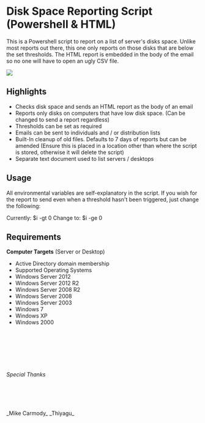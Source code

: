 # Disk Space Reporting Script (Powershell & HTML) #

This is a Powershell script to report on a list of server's disks space.  Unlike most reports out there, this one only reports on those disks that are below the set thresholds. The HTML report is embedded in the body of the email so no one will have to open an ugly CSV file.


 ![](Images/HTMLReport.png.png?raw=true)
 
 
## Highlights ##


* Checks disk space and sends an HTML report as the body of an email 
* Reports only disks on computers that have low disk space. (Can be changed to send a report regardless)
* Thresholds can be set as required
* Emails can be sent to individuals and / or distribution lists
* Built-In cleanup of old files. Defaults to 7 days of reports but can be amended (Ensure this is placed in a location other than where the script is stored, otherwise it will delete the script)
* Separate text document used to list servers / desktops


## Usage ##


All environmental variables are self-explanatory in the script. If you wish for the report to send even when a threshold hasn't been triggered, just change the following:

Currently: $i -gt 0
Change to: $i -ge 0


 ## Requirements ##

 
**Computer Targets** (Server or Desktop)

* Active Directory domain membership
* Supported Operating Systems
 * Windows Server 2012
 * Windows Server 2012 R2
 * Windows Server 2008 R2
 * Windows Server 2008
 * Windows Server 2003
 * Windows 7
 * Windows XP
 * Windows 2000

<br>
<br>
<br>
<br>
<br>

###### Special Thanks ######

<br>
<br>
<br>
_Mike Carmody_
_Thiyagu_
